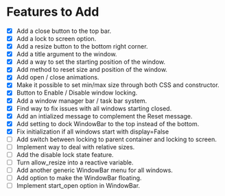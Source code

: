 # Features to Add

- [X] Add a close button to the top bar.  
- [X] Add a lock to screen option.  
- [X] Add a resize button to the bottom right corner.  
- [X] Add a title argument to the window.  
- [X] Add a way to set the starting position of the window.  
- [X] Add method to reset size and position of the window.  
- [X] Add open / close animations.  
- [X] Make it possible to set min/max size through both CSS and constructor.  
- [X] Button to Enable / Disable window locking.  
- [X] Add a window manager bar / task bar system.  
- [X] Find way to fix issues with all windows starting closed.  
- [X] Add an intialized message to complement the Reset message.  
- [X] Add setting to dock WindowBar to the top instead of the bottom.  
- [X] Fix initialization if all windows start with display=False
- [ ] Add switch between locking to parent container and locking to screen.  
- [ ] Implement way to deal with relative sizes.  
- [ ] Add the disable lock state feature.  
- [ ] Turn allow_resize into a reactive variable.
- [ ] Add another generic WindowBar menu for all windows.
- [ ] Add option to make the WindowBar floating.
- [ ] Implement start_open option in WindowBar.
